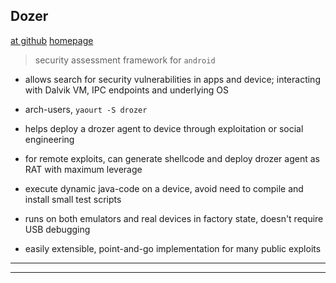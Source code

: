 
## Dozer

[at github](https://github.com/mwrlabs/drozer)
[homepage](https://labs.mwrinfosecurity.com/tools/drozer)

> security assessment framework for `android`

* allows search for security vulnerabilities in apps and device; interacting with Dalvik VM, IPC endpoints and underlying OS

* arch-users, `yaourt -S drozer`

* helps deploy a drozer agent to device through exploitation or social engineering

* for remote exploits, can generate shellcode and deploy drozer agent as RAT with maximum leverage

* execute dynamic java-code on a device, avoid need to compile and install small test scripts

* runs on both emulators and real devices in factory state, doesn't require USB debugging

* easily extensible, point-and-go implementation for many public exploits

---
---
